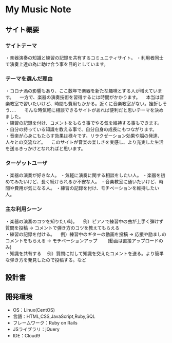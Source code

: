 # My Music Note

## サイト概要
### サイトテーマ
 ・楽器演奏の知識と練習の記録を共有するコミュニティサイト。
 ・利用者同士で演奏上達の為に助け合う事を目的としています。

### テーマを選んだ理由
 ・コロナ渦の影響もあり、ここ数年で楽器を新たな趣味とする人が増えています。
  &emsp;一方で、楽器の演奏技術を習得するには時間がかかります。
  &emsp;本当は音楽教室で習いたいけど、時間も費用もかかる。近くに音楽教室がない。挫折しそう．．．
  &emsp;そんな時気軽に相談できるサイトがあれば便利だと思いテーマを決めました。
  <br>
 ・練習の記録を付け、コメントをもらう事でやる気を維持する事もできます。
 ・自分の持っている知識を教える事で、自分自身の成長にもつながります。
  <br>
 ・音楽が心身にもたらす効果は様々です。リラクゼーション効果や脳の発達、人々との交流など。
  &emsp;このサイトが音楽の楽しさを実感し、より充実した生活を送るきっかけとなれればと思います。

### ターゲットユーザ
 ・楽器の演奏が好きな人。
 ・気軽に演奏に関する相談をしたい人。
 ・楽器を初めてみたいけど、長く続けられるか不安な人。
 ・音楽教室に通いたいけど、時間や費用が気になる人。
 ・練習の記録を付け、モチベーションを維持したい人。

### 主な利用シーン
 ・楽器の演奏のコツを知りたい時。
  &emsp;例）ピアノで練習中の曲が上手く弾けず質問を投稿 → コメントで弾き方のコツを教えてもらえる
  <br>
 ・練習の記録を付ける。
  &emsp;例）練習中のギターの動画を投稿 → 応援や励ましのコメントをもらえる → モチベーションアップ
  &emsp;&emsp;(動画は直接アップロードのみ)
  <br>
 ・知識を共有する
  &emsp;例）質問に対して知識を交えたコメントを送る。より簡単な弾き方を発見したので投稿する。など

## 設計書


## 開発環境
- OS：Linux(CentOS)
- 言語：HTML,CSS,JavaScript,Ruby,SQL
- フレームワーク：Ruby on Rails
- JSライブラリ：jQuery
- IDE：Cloud9
